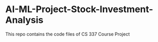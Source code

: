 # AI-ML-Project-Stock-Investment-Analysis
This repo contains the code files of CS 337 Course Project
